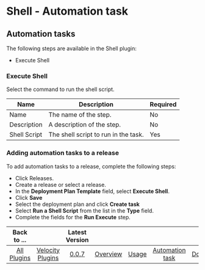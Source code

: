 
# Shell - Automation task

## Automation tasks

The following steps are available in the Shell plugin:
   
- Execute Shell


### Execute Shell

Select the command to run the shell script.

| Name | Description | Required |
| --- | --- | --- |
| Name | The name of the step. | No |
| Description |	A description of the step. | No |
| Shell Script | The shell script to run in the task. |	Yes |

### Adding automation tasks to a release

To add automation tasks to a release, complete the following steps:

 - Click Releases.
 - Create a release or select a release.
 - In the **Deployment Plan Template** field, select **Execute Shell**.
 - Click **Save**
 - Select the deployment plan and click **Create task**
 - Select **Run a Shell Script** from the list in the **Type** field.
 - Complete the fields for the **Run Execute** step.


|Back to ...||Latest Version|||||
| :---: | :---: | :---: | :---: | :---: | :---: | :---: |
|[All Plugins](../../index.md)|[Velocity Plugins](../README.md)|[0.0.7](https://raw.githubusercontent.com/UrbanCode/IBM-UCV-PLUGINS/main/files/ucv-ext-shell/ucv-ext-shell-0.0.7.tar.zip)|[Overview](overview.md)|[Usage](usage.md)|[Automation task](Automation-task.md)|[Downloads](downloads.md)
